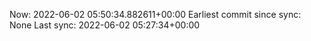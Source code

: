 Now: 2022-06-02 05:50:34.882611+00:00 Earliest commit since sync: None Last sync: 2022-06-02 05:27:34+00:00
